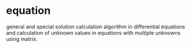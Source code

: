 # equation
general and special solution calculation algorithm in differential equations and calculation of unknown values in equations with multiple unknowns using matrix.
